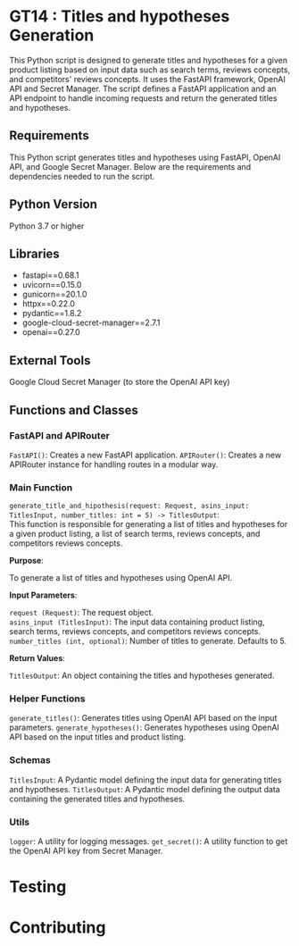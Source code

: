 # GT14 : Titles and hypotheses Generation

This Python script is designed to generate titles and hypotheses for a given product listing based on input data such as search terms, reviews concepts, and competitors' reviews concepts. It uses the FastAPI framework, OpenAI API and Secret Manager. The script defines a FastAPI application and an API endpoint to handle incoming requests and return the generated titles and hypotheses.

## Requirements

This Python script generates titles and hypotheses using FastAPI, OpenAI API, and Google Secret Manager. Below are the requirements and dependencies needed to run the script.

## Python Version

Python 3.7 or higher

## Libraries
- fastapi==0.68.1
- uvicorn==0.15.0
- gunicorn==20.1.0
- httpx==0.22.0
- pydantic==1.8.2
- google-cloud-secret-manager==2.7.1
- openai==0.27.0

## External Tools

Google Cloud Secret Manager (to store the OpenAI API key)

## Functions and Classes

### FastAPI and APIRouter

`FastAPI()`: Creates a new FastAPI application.
`APIRouter()`: Creates a new APIRouter instance for handling routes in a modular way.

### Main Function

`generate_title_and_hipothesis(request: Request, asins_input: TitlesInput, number_titles: int = 5) -> TitlesOutput`:  
This function is responsible for generating a list of titles and hypotheses for a given product listing, a list of search terms, reviews concepts, and competitors reviews concepts.

**Purpose**:  

To generate a list of titles and hypotheses using OpenAI API.

**Input Parameters**:

`request (Request)`: The request object.  
`asins_input (TitlesInput)`: The input data containing product listing, search terms, reviews concepts, and competitors reviews concepts.  
`number_titles (int, optional)`: Number of titles to generate. Defaults to 5.

**Return Values**:

`TitlesOutput`: An object containing the titles and hypotheses generated.

### Helper Functions

`generate_titles()`: Generates titles using OpenAI API based on the input parameters.
`generate_hypotheses()`: Generates hypotheses using OpenAI API based on the input titles and product listing.

### Schemas

`TitlesInput`: A Pydantic model defining the input data for generating titles and hypotheses.
`TitlesOutput`: A Pydantic model defining the output data containing the generated titles and hypotheses.

### Utils

`logger`: A utility for logging messages.
`get_secret()`: A utility function to get the OpenAI API key from Secret Manager.

# Testing

# Contributing
